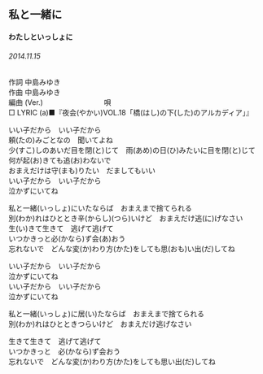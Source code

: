 ## 私と一緒に
#### わたしといっしょに
###### 2014.11.15


作詞     中島みゆき　　　　　   
作曲      中島みゆき  　　　   
編曲 (Ver.) 　　　　　　　　
唄  　　    
□ LYRIC (a)■『夜会(やかい)VOL.18「橋(はし)の下(した)のアルカディア」』  

いい子だから　いい子だから  
頼(たの)みごとなの　聞いてよね  
少(すこ)しのあいだ目を閉(と)じて　雨(あめ)の日(ひ)みたいに目を閉(と)じて  
何が起(お)きても追(お)わないで  
おまえだけは守(まも)りたい　だましてもいい  
いい子だから　いい子だから  
泣かずにいてね  
  
私と一緒(いっしょ)にいたならば　おまえまで捨てられる  
別(わか)れはひととき辛(からし)(つら)いけど　おまえだけ逃(に)げなさい  
生(い)きて生きて　逃げて逃げて  
いつかきっと必(かなら)ず会(あ)おう  
忘れないで　どんな変(か)わり方(かた)をしても思(おも)い出(だ)してね  
  
いい子だから　いい子だから  
泣かずにいてね  
いい子だから　いい子だから  
泣かずにいてね  
  
  
  
  
私と一緒(いっしょ)に居(い)たならば　おまえまで捨てられる  
別(わか)れはひとときつらいけど　おまえだけ逃げなさい  
  
生きて生きて　逃げて逃げて  
いつかきっと　必(かなら)ず会おう  
忘れないで　どんな変(か)わり方(かた)をしても思い出(だ)してね  